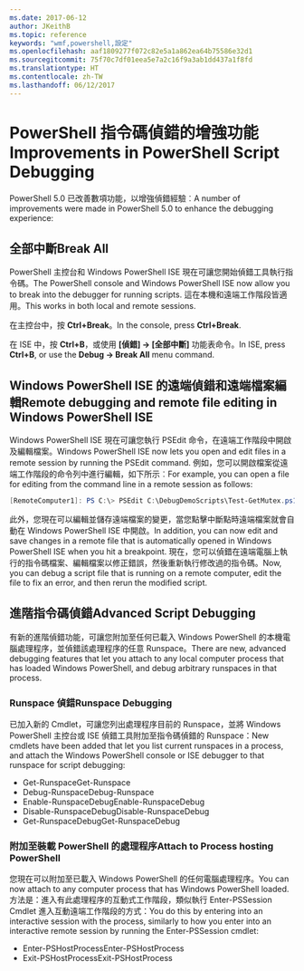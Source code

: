 ```yaml
---
ms.date: 2017-06-12
author: JKeithB
ms.topic: reference
keywords: "wmf,powershell,設定"
ms.openlocfilehash: aaf1809277f072c82e5a1a862ea64b75586e32d1
ms.sourcegitcommit: 75f70c7df01eea5e7a2c16f9a3ab1dd437a1f8fd
ms.translationtype: HT
ms.contentlocale: zh-TW
ms.lasthandoff: 06/12/2017
---
```

# <a name="improvements-in-powershell-script-debugging"></a><span data-ttu-id="5f120-102">PowerShell 指令碼偵錯的增強功能</span><span class="sxs-lookup"><span data-stu-id="5f120-102">Improvements in PowerShell Script Debugging</span></span>

<span data-ttu-id="5f120-103">PowerShell 5.0 已改善數項功能，以增強偵錯經驗︰</span><span class="sxs-lookup"><span data-stu-id="5f120-103">A number of improvements were made in PowerShell 5.0 to enhance the debugging experience:</span></span>

## <a name="break-all"></a><span data-ttu-id="5f120-104">全部中斷</span><span class="sxs-lookup"><span data-stu-id="5f120-104">Break All</span></span>

<span data-ttu-id="5f120-105">PowerShell 主控台和 Windows PowerShell ISE 現在可讓您開始偵錯工具執行指令碼。</span><span class="sxs-lookup"><span data-stu-id="5f120-105">The PowerShell console and Windows PowerShell ISE now allow you to break into the debugger for running scripts.</span></span> <span data-ttu-id="5f120-106">這在本機和遠端工作階段皆適用。</span><span class="sxs-lookup"><span data-stu-id="5f120-106">This works in both local and remote sessions.</span></span>

<span data-ttu-id="5f120-107">在主控台中，按 **Ctrl+Break**。</span><span class="sxs-lookup"><span data-stu-id="5f120-107">In the console, press **Ctrl+Break**.</span></span>

<span data-ttu-id="5f120-108">在 ISE 中，按 **Ctrl+B**，或使用 **[偵錯] -> [全部中斷]** 功能表命令。</span><span class="sxs-lookup"><span data-stu-id="5f120-108">In ISE, press **Ctrl+B**, or use the **Debug -> Break All** menu command.</span></span>

## <a name="remote-debugging-and-remote-file-editing-in-windows-powershell-ise"></a><span data-ttu-id="5f120-109">Windows PowerShell ISE 的遠端偵錯和遠端檔案編輯</span><span class="sxs-lookup"><span data-stu-id="5f120-109">Remote debugging and remote file editing in Windows PowerShell ISE</span></span>

<span data-ttu-id="5f120-110">Windows PowerShell ISE 現在可讓您執行 PSEdit 命令，在遠端工作階段中開啟及編輯檔案。</span><span class="sxs-lookup"><span data-stu-id="5f120-110">Windows PowerShell ISE now lets you open and edit files in a remote session by running the PSEdit command.</span></span>
<span data-ttu-id="5f120-111">例如，您可以開啟檔案從遠端工作階段的命令列中進行編輯，如下所示︰</span><span class="sxs-lookup"><span data-stu-id="5f120-111">For example, you can open a file for editing from the command line in a remote session as follows:</span></span>

```powershell
[RemoteComputer1]: PS C:\> PSEdit C:\DebugDemoScripts\Test-GetMutex.ps1
```

<span data-ttu-id="5f120-112">此外，您現在可以編輯並儲存遠端檔案的變更，當您點擊中斷點時遠端檔案就會自動在 Windows PowerShell ISE 中開啟。</span><span class="sxs-lookup"><span data-stu-id="5f120-112">In addition, you can now edit and save changes in a remote file that is automatically opened in Windows PowerShell ISE when you hit a breakpoint.</span></span>
<span data-ttu-id="5f120-113">現在，您可以偵錯在遠端電腦上執行的指令碼檔案、編輯檔案以修正錯誤，然後重新執行修改過的指令碼。</span><span class="sxs-lookup"><span data-stu-id="5f120-113">Now, you can debug a script file that is running on a remote computer, edit the file to fix an error, and then rerun the modified script.</span></span>

## <a name="advanced-script-debugging"></a><span data-ttu-id="5f120-114">進階指令碼偵錯</span><span class="sxs-lookup"><span data-stu-id="5f120-114">Advanced Script Debugging</span></span>

<span data-ttu-id="5f120-115">有新的進階偵錯功能，可讓您附加至任何已載入 Windows PowerShell 的本機電腦處理程序，並偵錯該處理程序的任意 Runspace。</span><span class="sxs-lookup"><span data-stu-id="5f120-115">There are new, advanced debugging features that let you attach to any local computer process that has loaded Windows PowerShell, and debug arbitrary runspaces in that process.</span></span>

### <a name="runspace-debugging"></a><span data-ttu-id="5f120-116">Runspace 偵錯</span><span class="sxs-lookup"><span data-stu-id="5f120-116">Runspace Debugging</span></span>

<span data-ttu-id="5f120-117">已加入新的 Cmdlet，可讓您列出處理程序目前的 Runspace，並將 Windows PowerShell 主控台或 ISE 偵錯工具附加至指令碼偵錯的 Runspace：</span><span class="sxs-lookup"><span data-stu-id="5f120-117">New cmdlets have been added that let you list current runspaces in a process, and attach the Windows PowerShell console or ISE debugger to that runspace for script debugging:</span></span>

-   <span data-ttu-id="5f120-118">Get-Runspace</span><span class="sxs-lookup"><span data-stu-id="5f120-118">Get-Runspace</span></span>
-   <span data-ttu-id="5f120-119">Debug-Runspace</span><span class="sxs-lookup"><span data-stu-id="5f120-119">Debug-Runspace</span></span>
-   <span data-ttu-id="5f120-120">Enable-RunspaceDebug</span><span class="sxs-lookup"><span data-stu-id="5f120-120">Enable-RunspaceDebug</span></span>
-   <span data-ttu-id="5f120-121">Disable-RunspaceDebug</span><span class="sxs-lookup"><span data-stu-id="5f120-121">Disable-RunspaceDebug</span></span>
-   <span data-ttu-id="5f120-122">Get-RunspaceDebug</span><span class="sxs-lookup"><span data-stu-id="5f120-122">Get-RunspaceDebug</span></span>

### <a name="attach-to-process-hosting-powershell"></a><span data-ttu-id="5f120-123">附加至裝載 PowerShell 的處理程序</span><span class="sxs-lookup"><span data-stu-id="5f120-123">Attach to Process hosting PowerShell</span></span>

<span data-ttu-id="5f120-124">您現在可以附加至已載入 Windows PowerShell 的任何電腦處理程序。</span><span class="sxs-lookup"><span data-stu-id="5f120-124">You can now attach to any computer process that has Windows PowerShell loaded.</span></span> <span data-ttu-id="5f120-125">方法是：進入有此處理程序的互動式工作階段，類似執行 Enter-PSSession Cmdlet 進入互動遠端工作階段的方式：</span><span class="sxs-lookup"><span data-stu-id="5f120-125">You do this by entering into an interactive session with the process, similarly to how you enter into an interactive remote session by running the Enter-PSSession cmdlet:</span></span>

-   <span data-ttu-id="5f120-126">Enter-PSHostProcess</span><span class="sxs-lookup"><span data-stu-id="5f120-126">Enter-PSHostProcess</span></span>
-   <span data-ttu-id="5f120-127">Exit-PSHostProcess</span><span class="sxs-lookup"><span data-stu-id="5f120-127">Exit-PSHostProcess</span></span>


